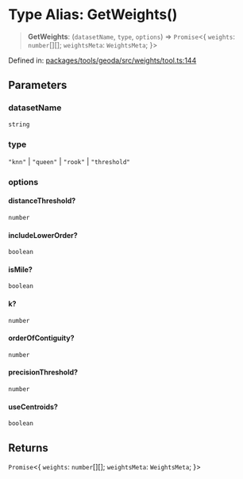 # Type Alias: GetWeights()

> **GetWeights**: (`datasetName`, `type`, `options`) => `Promise`\<\{ `weights`: `number`[][]; `weightsMeta`: `WeightsMeta`; \}\>

Defined in: [packages/tools/geoda/src/weights/tool.ts:144](https://github.com/GeoDaCenter/openassistant/blob/0f7bf760e453a1735df9463dc799b04ee2f630fd/packages/tools/geoda/src/weights/tool.ts#L144)

## Parameters

### datasetName

`string`

### type

`"knn"` | `"queen"` | `"rook"` | `"threshold"`

### options

#### distanceThreshold?

`number`

#### includeLowerOrder?

`boolean`

#### isMile?

`boolean`

#### k?

`number`

#### orderOfContiguity?

`number`

#### precisionThreshold?

`number`

#### useCentroids?

`boolean`

## Returns

`Promise`\<\{ `weights`: `number`[][]; `weightsMeta`: `WeightsMeta`; \}\>
